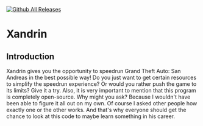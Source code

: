[![Github All Releases](https://img.shields.io/github/downloads/Montrii/Xandrin/total.svg)]()

# Xandrin

## Introduction


Xandrin gives you the opportunity to speedrun Grand Theft Auto: San Andreas in the best possible way!
Do you just want to get certain resources to simplify the speedrun experience? Or would you rather push the game to its limits? Give it a try. 
Also, it is very important to mention that this program is completely open-source. Why might you ask? Because I wouldn't have been able to figure it all out on my own. Of course I asked other people how exactly one or the other works. And that's why everyone should get the chance to look at this code to maybe learn something in his career.



